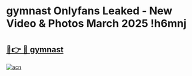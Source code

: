 # gymnast Onlyfans Leaked - New Video & Photos March 2025 !h6mnj

# <h2><a href="https://acylr3.iuczelnia.edu.pl?title=gymnast&ref=h6mnj">🔗👉 🔴 gymnast</a></h2>

[![acn](https://github.com/user-attachments/assets/0f9c940e-d8b0-45ae-aac7-cd30a18b3e1c)](https://acylr3.iuczelnia.edu.pl?title=gymnast&ref=h6mnj)

